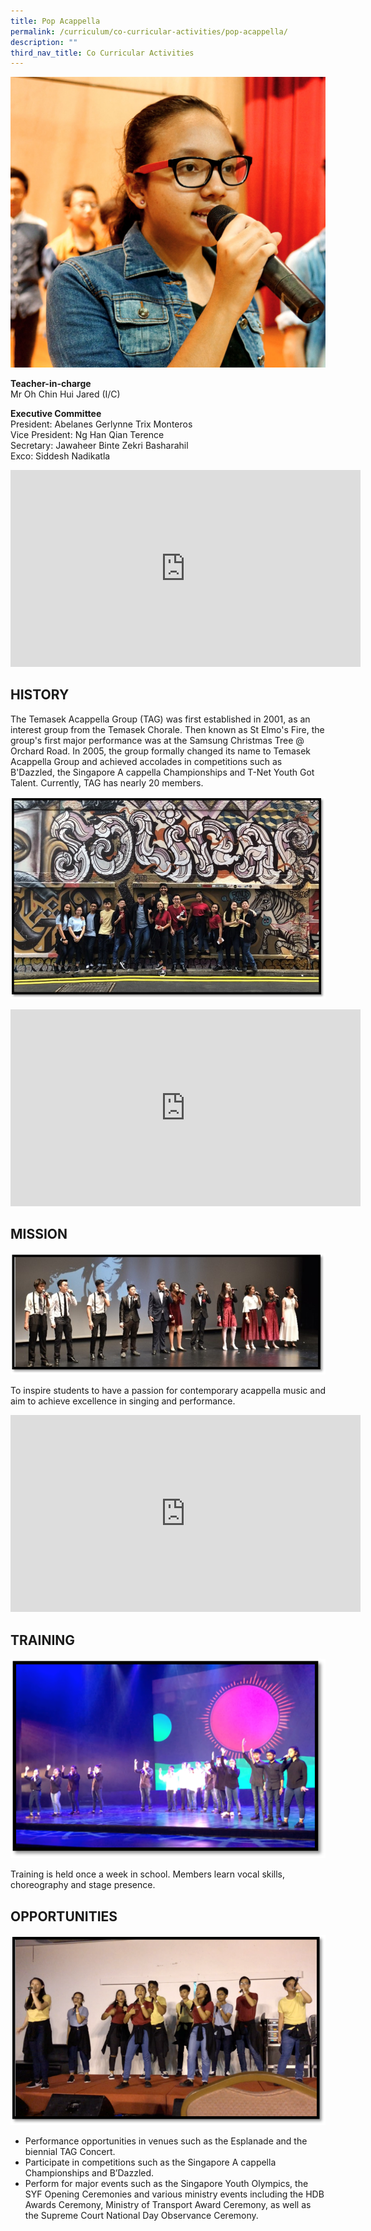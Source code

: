 ```yaml
---
title: Pop Acappella
permalink: /curriculum/co-curricular-activities/pop-acappella/
description: ""
third_nav_title: Co Curricular Activities
---
```

![banner-acappella-grp.jpg](/images/banner-acappella-grp.jpg)

**Teacher-in-charge**  
Mr Oh Chin Hui Jared (I/C)  
  
**Executive Committee**  
President: Abelanes Gerlynne Trix Monteros  
Vice President: Ng Han Qian Terence  
Secretary: Jawaheer Binte Zekri Basharahil  
Exco: Siddesh Nadikatla

<iframe width="560" height="315" src="https://www.youtube.com/embed/26YiHSywdZw" title="YouTube video player" frameborder="0" allow="accelerometer; autoplay; clipboard-write; encrypted-media; gyroscope; picture-in-picture" allowfullscreen></iframe>

## HISTORY


The Temasek Acappella Group (TAG) was first established in 2001, as an interest group from the Temasek Chorale. Then known as St Elmo's Fire, the group's first major performance was at the Samsung Christmas Tree @ Orchard Road. In 2005, the group formally changed its name to Temasek Acappella Group and achieved accolades in competitions such as B'Dazzled, the Singapore A cappella Championships and T-Net Youth Got Talent. Currently, TAG has nearly 20 members.

  
![a1.jpg](/images/popa1.jpg)

  
  
 <iframe width="560" height="315" src="https://www.youtube.com/embed/XbpT2sKQNKg" title="YouTube video player" frameborder="0" allow="accelerometer; autoplay; clipboard-write; encrypted-media; gyroscope; picture-in-picture" allowfullscreen></iframe>

## MISSION


![a3.jpg](/images/popa3.jpg)  

To inspire students to have a passion for contemporary acappella music and aim to achieve excellence in singing and performance.

  
<iframe width="560" height="315" src="https://www.youtube.com/embed/no5urvqHUnY" title="YouTube video player" frameborder="0" allow="accelerometer; autoplay; clipboard-write; encrypted-media; gyroscope; picture-in-picture" allowfullscreen></iframe>
  

## TRAINING


![a2.png](/images/popa2.png)

  

Training is held once a week in school. Members learn vocal skills, choreography and stage presence.  

## OPPORTUNITIES


![a4.png](/images/popa4.png)

  

*   Performance opportunities in venues such as the Esplanade and the biennial TAG Concert.
*   Participate in competitions such as the Singapore A cappella Championships and B’Dazzled.
*   Perform for major events such as the Singapore Youth Olympics, the SYF Opening Ceremonies and various ministry events including the HDB Awards Ceremony, Ministry of Transport Award Ceremony, as well as  the Supreme Court National Day Observance Ceremony.